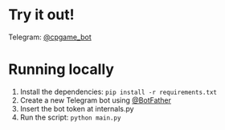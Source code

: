# Try it out!
Telegram: [@cpgame_bot](https://t.me/cpgame_bot)

# Running locally
1. Install the dependencies: ```pip install -r requirements.txt```
2. Create a new Telegram bot using [@BotFather](https://t.me/BotFather)
3. Insert the bot token at internals.py
4. Run the script: ```python main.py```
